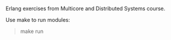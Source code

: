 Erlang exercises from Multicore and Distributed Systems course.

Use make to run modules:
> make run
